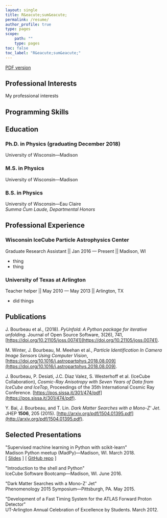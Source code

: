 ```yaml
---
layout: single
title: R&eacute;sum&eacute;
permalink: /resume/
author_profile: true
type: pages
scope:
    path: ""
    type: pages
toc: false
toc_label: "R&eacute;sum&eacute;"
---
```


<a href="{{ site.baseurl }}/assets/images/resume.pdf" class="btn btn--large btn--info"><i class="fas fa-file-alt"></i><span> PDF version </span></a>

## Professional Interests

My professional interests

## Programming Skills

## Education

### Ph.D. in Physics (graduating December 2018)
University of Wisconsin&mdash;Madison<br>

### M.S. in Physics
University of Wisconsin&mdash;Madison<br>

### B.S. in Physics<br>
University of Wisconsin&mdash;Eau Claire<br>
 *Summa Cum Laude, Departmental Honors*<br>

## Professional Experience

### Wisconsin IceCube Particle Astrophysics Center
Graduate Research Assistant || Jan 2016 &mdash; Present || Madison, WI

- thing
- thing

### University of Texas at Arlington
Teacher helper || May 2010 &mdash; May 2013 || Arlington, TX

- did things


## Publications

J. Bourbeau et al., (2018). *PyUnfold: A Python package for iterative unfolding*. Journal of Open Source Software, 3(26), 741, [https://doi.org/10.21105/joss.00741](https://doi.org/10.21105/joss.00741).

M. Winter, J. Bourbeau, M. Meehan et al., *Particle Identification In Camera Image Sensors Using Computer Vision*, [https://doi.org/10.1016/j.astropartphys.2018.08.009](https://doi.org/10.1016/j.astropartphys.2018.08.009).

J. Bourbeau, P. Desiati, J.C. Diaz Valez, S. Westerhoff et al. (IceCube Collaboration), *Cosmic-Ray Anisotropy with Seven Years of Data from IceCube and IceTop*, Proceedings of the 35th International Cosmic Ray Conference. [https://pos.sissa.it/301/474/pdf](https://pos.sissa.it/301/474/pdf).

Y. Bai, J. Bourbeau, and T. Lin. *Dark Matter Searches with a Mono-Z' Jet*. JHEP **1506**, 205 (2015). [http://arxiv.org/pdf/1504.01395.pdf](http://arxiv.org/pdf/1504.01395.pdf).


## Selected Presentations

"Supervised machine learning in Python with scikit-learn"<br>
Madison Python meetup (MadPy)&mdash;Madison, WI. March 2018.<br>
[ [Slides](https://jrbourbeau.github.io/madpy-ml-sklearn-2018/) ] [ [GitHub repo](https://github.com/jrbourbeau/madpy-ml-sklearn-2018) ]

"Introduction to the shell and Python"<br>
IceCube Software Bootcamp&mdash;Madison, WI. June 2016.<br>

"Dark Matter Searches with a Mono-Z' Jet"<br>
Phenomenology 2015 Symposium&mdash;Pittsburgh, PA. May 2015.

"Development of a Fast Timing System for the ATLAS Forward Proton Detector"<br>
UT-Arlington Annual Celebration of Excellence by Students. March 2012.
